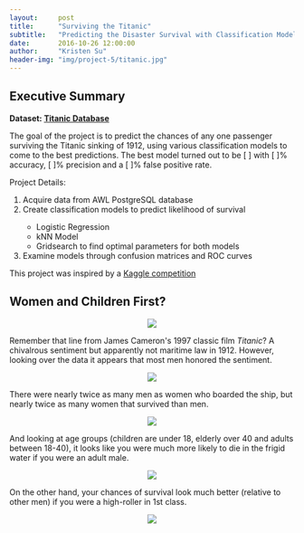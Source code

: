 ```yaml
---
layout:     post
title:      "Surviving the Titanic"
subtitle:   "Predicting the Disaster Survival with Classification Models"
date:       2016-10-26 12:00:00
author:     "Kristen Su"
header-img: "img/project-5/titanic.jpg"
---
```


<div>
<h2 class="section-heading">Executive Summary</h2>
  <p><b> Dataset: <a href="https://www.kaggle.com/c/titanic/data"> Titanic Database</a> </b></p>
  <p> The goal of the project is to predict the chances of any one passenger surviving the Titanic sinking of 1912, using various classification models to come to the best predictions. The best model turned out to be [  ] with [  ]% accuracy, [  ]% precision and a [  ]% false positive rate.
  </p>

  <p>Project Details:
  <ol>
    <li> Acquire data from AWL PostgreSQL database </li>
    <li> Create classification models to predict likelihood of survival </li>
      <ul>
        <li>Logistic Regression</li>
        <li>kNN Model</li>
        <li>Gridsearch to find optimal parameters for both models</li>
      </ul>
    <li> Examine models through confusion matrices and ROC curves </li>
  </ol>

  <p> This project was inspired by a <a href="https://www.kaggle.com/c/titanic)">Kaggle competition</a><br>
  </p>

<h2 class="section-heading">Women and Children First?</h2>
<p></p>
<p></p>

<div align = 'center'>  
    <a href="#">
      <img src="{{ site.baseurl }}/img/project-5/womenchildren.jpg"></a>
</div>

<p></p>
<p></p>

<p> Remember that line from James Cameron's 1997 classic film <i>Titanic</i>? A chivalrous sentiment but apparently not maritime law in 1912. However, looking over the data it appears that most men honored the sentiment.
</p>
<div align = 'center'>  
    <a href="#">
      <img src="{{ site.baseurl }}/img/project-5/class.png"></a>
</div>
<p>There were nearly twice as many men as women who boarded the ship, but nearly twice as many women that survived than men.
</p>
<div align = 'center'>  
    <a href="#">
      <img src="{{ site.baseurl }}/img/project-5/age.png"></a>
</div>
<p>And looking at age groups (children are under 18, elderly over 40 and adults between 18-40), it looks like you were much more likely to die in the frigid water if you were an adult male.<br>
</p>
<div align = 'center'>  
    <a href="#">
      <img src="{{ site.baseurl }}/img/project-5/factorplot1.png"></a>
</div>
<p>On the other hand, your chances of survival look much better (relative to other men) if you were a high-roller in 1st class.
</p>
<div align = 'center'>  
    <a href="#">
      <img src="{{ site.baseurl }}/img/project-5/giphy.gif"></a>
</div>

